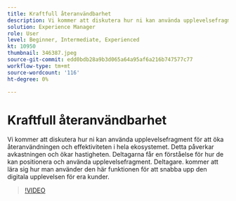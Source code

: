 ```yaml
---
title: Kraftfull återanvändbarhet
description: Vi kommer att diskutera hur ni kan använda upplevelsefragment för att öka återanvändningen och effektiviteten i hela ekosystemet.  Detta påverkar avkastningen och ökar hastigheten.  Deltagarna får en förståelse för hur de kan positionera och använda upplevelsefragment. Deltagare. kommer att lära sig hur man använder den här funktionen för att snabba upp den digitala upplevelsen för era kunder.
solution: Experience Manager
role: User
level: Beginner, Intermediate, Experienced
kt: 10950
thumbnail: 346387.jpeg
source-git-commit: edd0bdb28a9b3d065a64a95af6a216b747577c77
workflow-type: tm+mt
source-wordcount: '116'
ht-degree: 0%

---
```


# Kraftfull återanvändbarhet

Vi kommer att diskutera hur ni kan använda upplevelsefragment för att öka återanvändningen och effektiviteten i hela ekosystemet.  Detta påverkar avkastningen och ökar hastigheten.  Deltagarna får en förståelse för hur de kan positionera och använda upplevelsefragment. Deltagare. kommer att lära sig hur man använder den här funktionen för att snabba upp den digitala upplevelsen för era kunder.

>[!VIDEO](https://video.tv.adobe.com/v/346387/?quality=12&learn=on)
